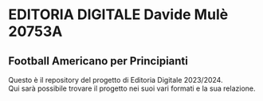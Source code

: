# EDITORIA DIGITALE Davide Mulè 20753A
## Football Americano per Principianti
Questo è il repository del progetto di Editoria Digitale 2023/2024.  
Qui sarà possibile trovare il progetto nei suoi vari formati e la sua relazione.
